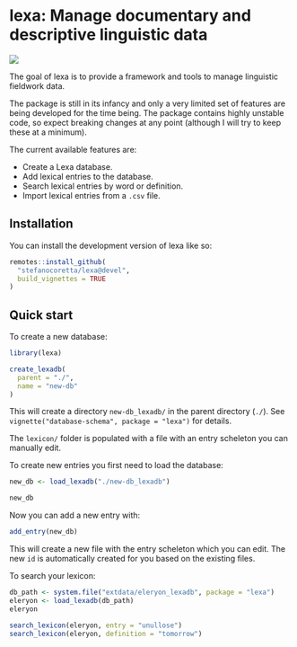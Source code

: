 
<!-- README.md is generated from README.Rmd. Please edit that file -->

# lexa: Manage documentary and descriptive linguistic data

<!-- badges: start -->

[![](https://img.shields.io/badge/devel%20version-0.0.0.9000-orange.svg)](https://github.com/stefanocoretta/lexa)
<!-- badges: end -->

The goal of lexa is to provide a framework and tools to manage
linguistic fieldwork data.

The package is still in its infancy and only a very limited set of
features are being developed for the time being. The package contains
highly unstable code, so expect breaking changes at any point (although
I will try to keep these at a minimum).

The current available features are:

-   Create a Lexa database.
-   Add lexical entries to the database.
-   Search lexical entries by word or definition.
-   Import lexical entries from a `.csv` file.

## Installation

You can install the development version of lexa like so:

``` r
remotes::install_github(
  "stefanocoretta/lexa@devel",
  build_vignettes = TRUE
)
```

## Quick start

To create a new database:

``` r
library(lexa)

create_lexadb(
  parent = "./",
  name = "new-db"
)
```

This will create a directory `new-db_lexadb/` in the parent directory
(`./`). See `vignette("database-schema", package = "lexa")` for details.

The `lexicon/` folder is populated with a file with an entry scheleton
you can manually edit.

To create new entries you first need to load the database:

``` r
new_db <- load_lexadb("./new-db_lexadb")

new_db
```

Now you can add a new entry with:

``` r
add_entry(new_db)
```

This will create a new file with the entry scheleton which you can edit.
The new `id` is automatically created for you based on the existing
files.

To search your lexicon:

``` r
db_path <- system.file("extdata/eleryon_lexadb", package = "lexa")
eleryon <- load_lexadb(db_path)
eleryon

search_lexicon(eleryon, entry = "unullose")
search_lexicon(eleryon, definition = "tomorrow")
```
